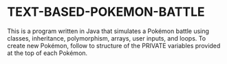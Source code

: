# TEXT-BASED-POKEMON-BATTLE
This is a program written in Java that simulates a Pokémon battle using classes, inheritance, polymorphism, arrays, user inputs, and loops. 
To create new Pokémon, follow to structure of the PRIVATE variables provided at the top of each Pokémon.
